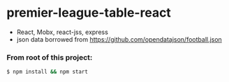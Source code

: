 # premier-league-table-react

- React, Mobx, react-jss, express
- json data borrowed from  https://github.com/opendatajson/football.json

### From root of this project:

```sh
$ npm install && npm start
```
